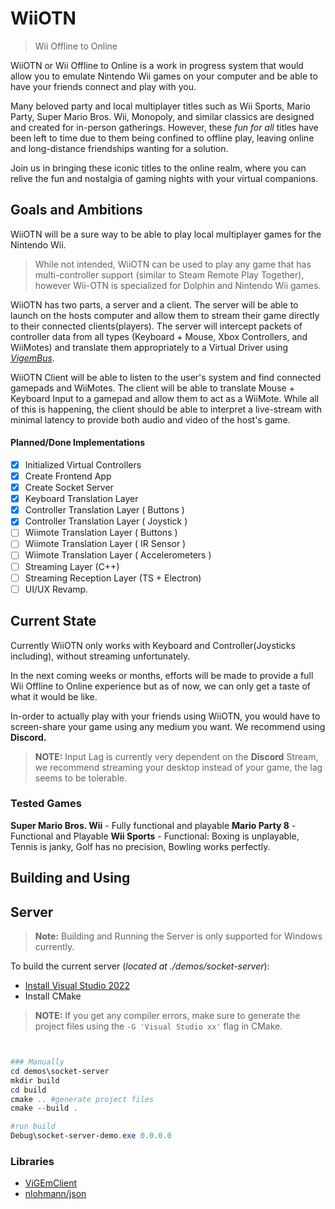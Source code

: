 # WiiOTN
> Wii Offline to Online

WiiOTN or Wii Offline to Online is a work in progress system that would allow you to emulate Nintendo Wii games on your computer and be able to have your friends connect and play with you. 

Many beloved party and local multiplayer titles such as Wii Sports, Mario Party, Super Mario Bros. Wii, Monopoly, and similar classics are designed and created for in-person gatherings. However, these *fun for all* titles have been left to time due to them being confined to offline play, leaving online and long-distance friendships wanting for a solution.

Join us in bringing these iconic titles to the online realm, where you can relive the fun and nostalgia of gaming nights with your virtual companions. 

## Goals and Ambitions
WiiOTN will be a sure way to be able to play local multiplayer games for the Nintendo Wii.

>While not intended, WiiOTN can be used to play any game that has multi-controller support (similar to Steam Remote Play Together), however Wii-OTN is specialized for Dolphin and Nintendo Wii games.

WiiOTN has two parts, a server and a client. The server will be able to launch on the hosts computer and allow them to stream their game directly to their connected clients(players). The server will intercept packets of controller data from all types (Keyboard + Mouse, Xbox Controllers, and WiiMotes) and translate them appropriately to a Virtual Driver using [*VigemBus*](https://github.com/nefarius/ViGEmBus). 

WiiOTN Client will be able to listen to the user's system and find connected gamepads and WiiMotes. The client will be able to translate Mouse + Keyboard Input to a gamepad and allow them to act as a WiiMote. While all of this is happening, the client should be able to interpret a live-stream with minimal latency to provide both audio and video of the host's game.

#### Planned/Done Implementations
- [x] Initialized Virtual Controllers
- [x] Create Frontend App
- [x] Create Socket Server
- [x] Keyboard Translation Layer
- [x] Controller Translation Layer ( Buttons )
- [x] Controller Translation Layer ( Joystick )
- [ ] Wiimote Translation Layer ( Buttons )
- [ ] Wiimote Translation Layer ( IR Sensor )
- [ ] Wiimote Translation Layer ( Accelerometers )
- [ ] Streaming Layer (C++)
- [ ] Streaming Reception Layer (TS + Electron)
- [ ] UI/UX Revamp.

## Current State

Currently WiiOTN only works with Keyboard and Controller(Joysticks including), without streaming unfortunately. 

In the next coming weeks or months, efforts will be made to provide a full Wii Offline to Online experience but as of now, we can only get a taste of what it would be like.

In-order to actually play with your friends using WiiOTN, you would have to screen-share your game using any medium you want. We recommend using **Discord.**

>**NOTE:** Input Lag is currently very dependent on the **Discord** Stream, we recommend streaming your desktop instead of your game, the lag seems to be tolerable.

### Tested Games

**Super Mario Bros. Wii** - Fully functional and playable
**Mario Party 8** - Functional and Playable
**Wii Sports** - Functional: Boxing is unplayable, Tennis is janky, Golf has no precision, Bowling works perfectly.


## Building and Using

## Server 

>**Note:** Building and Running the Server is only supported for Windows currently.

To build the current server (*located at ./demos/socket-server*):
- [Install Visual Studio 2022](https://visualstudio.microsoft.com/vs/)
- Install CMake
> **NOTE:** If you get any compiler errors, make sure to generate the project files using the `-G 'Visual Studio xx'` flag in CMake.

```powershell


### Manually
cd demos\socket-server
mkdir build
cd build
cmake .. #generate project files
cmake --build .

#run build
Debug\socket-server-demo.exe 0.0.0.0
```

### Libraries
- [ViGEmClient](https://github.com/nefarius/ViGEmClient)
- [nlohmann/json](https://github.com/nlohmann/json)